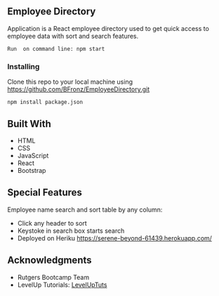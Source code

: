 ## Employee Directory

Application is a React employee directory used to get quick access to employee data with sort and search features. 

```
Run  on command line: npm start

```

### Installing
Clone this repo to your local machine using https://github.com/BFronz/EmployeeDirectory.git
 
```
npm install package.json

```

## Built With
* HTML
* CSS
* JavaScript
* React
* Bootstrap


 
## Special Features
Employee name search and sort table by any column:
 - Click any header to sort
 - Keystoke in search box starts search
 - Deployed on Heriku  <a href="https://serene-beyond-61439.herokuapp.com/">https://serene-beyond-61439.herokuapp.com/</a>


 
## Acknowledgments

* Rutgers Bootcamp Team
* LevelUp Tutorials: <a href="https://www.youtube.com/channel/UCyU5wkjgQYGRB0hIHMwm2Sg">LevelUpTuts</a>


